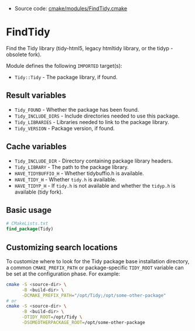 <!-- This is auto-generated file. -->
* Source code: [cmake/modules/FindTidy.cmake](https://github.com/petk/php-build-system/blob/master/cmake/cmake/modules/FindTidy.cmake)

# FindTidy

Find the Tidy library (tidy-html5, legacy htmltidy library, or the tidyp -
obsolete fork).

Module defines the following `IMPORTED` target(s):

* `Tidy::Tidy` - The package library, if found.

## Result variables

* `Tidy_FOUND` - Whether the package has been found.
* `Tidy_INCLUDE_DIRS` - Include directories needed to use this package.
* `Tidy_LIBRARIES` - Libraries needed to link to the package library.
* `Tidy_VERSION` - Package version, if found.

## Cache variables

* `Tidy_INCLUDE_DIR` - Directory containing package library headers.
* `Tidy_LIBRARY` - The path to the package library.
* `HAVE_TIDYBUFFIO_H` - Whether tidybuffio.h is available.
* `HAVE_TIDY_H` - Whether `tidy.h` is available.
* `HAVE_TIDYP_H` - If `tidy.h` is not available and whether the `tidyp.h` is
  available (tidy fork).

## Basic usage

```cmake
# CMakeLists.txt
find_package(Tidy)
```

## Customizing search locations

To customize where to look for the Tidy package base
installation directory, a common `CMAKE_PREFIX_PATH` or
package-specific `TIDY_ROOT` variable can be set at
the configuration phase. For example:

```sh
cmake -S <source-dir> \
      -B <build-dir> \
      -DCMAKE_PREFIX_PATH="/opt/Tidy;/opt/some-other-package"
# or
cmake -S <source-dir> \
      -B <build-dir> \
      -DTIDY_ROOT=/opt/Tidy \
      -DSOMEOTHERPACKAGE_ROOT=/opt/some-other-package
```
